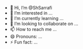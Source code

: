 - 👋 Hi, I’m @ShSarrafi
- 👀 I’m interested in ...
- 🌱 I’m currently learning ...
- 💞️ I’m looking to collaborate on ...
- 📫 How to reach me ...
- 😄 Pronouns: ...
- ⚡ Fun fact: ...

<!---
ShSarrafi/ShSarrafi is a ✨ special ✨ repository because its `README.md` (this file) appears on your GitHub profile.
You can click the Preview link to take a look at your changes.
--->
